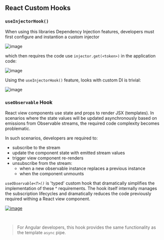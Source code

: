 ## React Custom Hooks

### `useInjectorHook()`

When using this libraries Dependency Injection features, developers must first configure and instantion a custom injector

![image](https://cdn-images-1.medium.com/max/1600/0*Eh3cUl1ZGH1JNo2J.png)

which then requires the code use `injector.get(<token>)` in the application code:

![image](https://cdn-images-1.medium.com/max/1600/0*8RxFA4TCQT7YnNEq.png)

Using the `useInjectorHook()` feature, looks with custom DI is trivial:

![image](blob:https://medium.com/2fb4bd51-11a9-4087-b974-e413decb0a95)


### `useObservable` Hook

React view components use state and props to render JSX (templates). In scenarios where the state values will be updated asynchronously based on emissions from Observable streams, the required code complexity becomes problematic.

In such scenarios, developers are required to:

- subscribe to the stream
- update the component state with emitted stream values
- trigger view component re-renders
- unsubscribe from the stream:
  - when a new observable instance replaces a previous instance
  - when the component unmounts

_`useObservable<T>()`_ is 'typed' custom hook that dramatically simplifies the implementation of these ^ requirements. The hook itself internally manages the subscription lifecycles and dramatically reduces the code previously required withing a React view component.

[![image](https://user-images.githubusercontent.com/210413/67902428-2724b180-fb37-11e9-9904-558952d2cf66.png)
](https://github.com/Mindspace/react-workshop/blob/finish/rxjs/apps/starter/src/app/ui/contacts/contacts-list.tsx#L41-L55)

<br/>

> For Angular developers, this hook provides the same functionality as the template `async` pipe.